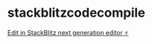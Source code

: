 # stackblitzcodecompile

[Edit in StackBlitz next generation editor ⚡️](https://stackblitz.com/~/github.com/anrfram/stackblitzcodecompile)